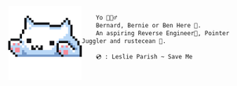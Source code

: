 <img align='left' src='typu.gif' width='150' />

```
    Yo 🙋🏽‍♂️
    Bernard, Bernie or Ben Here 🎃.
    An aspiring Reverse Engineer👾, Pointer Juggler and rustecean 🦀.

    💿 : Leslie Parish ~ Save Me
```
